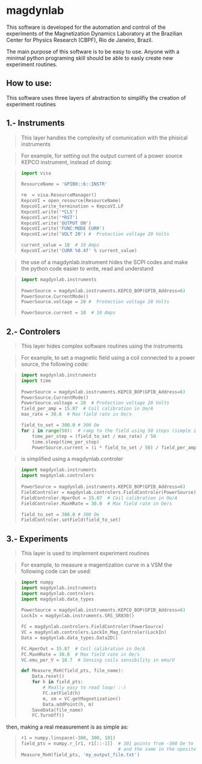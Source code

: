 # magdynlab

This software is developed for the automation and control of the experiments of the Magnetization Dynamics Laboratory at the Brazilian Center for Physics Research (CBPF), Rio de Janeiro, Brazil.

The main purpose of this software is to be easy to use.
Anyone with a minimal python programing skill should be able to easly create new experiment routines.

## How to use:

This software uses three layers of abstraction to simplifiy the creation of experiment routines

## 1.- Instruments
> This layer handles the complexity of comunication with the phisical instruments

> For example, for setting out the output current of a power source KEPCO instrument, instead of doing:

> ```python
> import visa
>  
> ResourceName = 'GPIB0::6::INSTR'
>
> rm  = visa.ResourceManager()
> KepcoVI = open_resource(ResourceName)
> KepcoVI.write_termination = KepcoVI.LF
> KepcoVI.write('*CLS')
> KepcoVI.write('*RST')
> KepcoVI.write('OUTPUT ON')
> KepcoVI.write('FUNC:MODE CURR')
> KepcoVI.write('VOLT 20') #  Protection voltage 20 Volts
> 
> current_value = 10  # 10 Amps
> KepcoVI.write('CURR %0.4f' % current_value)
> ```

> the use of a magdynlab.instrument hides the SCPI codes and make the python code easier to write, read and understand

> ```python
> import magdynlab.instruments
>  
> PowerSource = magdynlab.instruments.KEPCO_BOP(GPIB_Address=6)
> PowerSource.CurrentMode()
> PowerSource.voltage = 20 #  Protection voltage 20 Volts
> 
> PowerSource.current = 10  # 10 Amps
> ```

## 2.- Controlers
> This layer hides complex software routines using the instruments

> For example, to set a magnetic field using a coil connected to a power source, the following code:

> ```python
> import magdynlab.instruments
> import time
>  
> PowerSource = magdynlab.instruments.KEPCO_BOP(GPIB_Address=6)
> PowerSource.CurrentMode()
> PowerSource.voltage = 20  # Protection voltage 20 Volts
> field_per_amp = 15.87  # Coil calibration in Oe/A
> max_rate = 30.0  # Max field rate in Oe/s
>
> field_to_set = 300.0 # 300 Oe
> for i in range(50):  # ramp to the field using 50 steps (simple implementation)
>     time_per_step = (field_to_set / max_rate) / 50
>     time.sleep(time_per_step)
>     PowerSource.current = (i * field_to_set / 50) / field_per_amp
> ```

> is simplified using a magdynlab.controler

> ```python
> import magdynlab.instruments
> import magdynlab.controlers
>  
> PowerSource = magdynlab.instruments.KEPCO_BOP(GPIB_Address=6)
> FieldControler = magdynlab.controlers.FieldControler(PowerSource)
> FieldControler.HperOut = 15.87  # Coil calibration in Oe/A
> FieldControler.MaxHRate = 30.0  # Max field rate in Oe/s
>
> field_to_set = 300.0 # 300 Oe
> FieldControler.setField(field_to_set)
> ```

## 3.- Experiments
> This layer is used to implement experiment routines

> For example, to measure a magentization curve in a VSM the following code can be used:

> ```python
> import numpy
> import magdynlab.instruments
> import magdynlab.controlers
> import magdynlab.data_types
>  
> PowerSource = magdynlab.instruments.KEPCO_BOP(GPIB_Address=6)
> LockIn = magdynlab.instruments.SRS_SR830()
> 
> FC = magdynlab.controlers.FieldControler(PowerSource)
> VC = magdynlab.controlers.LockIn_Mag_Controler(LockIn)
> Data = magdynlab.data_types.Data2D()
> 
> FC.HperOut = 15.87  # Coil calibration in Oe/A
> FC.MaxHRate = 30.0  # Max field rate in Oe/s
> VC.emu_per_V = 18.7  # Sensing coils sensibility in emu/V
>
> def Measure_MxH(field_pts, file_name):
>     Data.reset()
>     for h in field_pts:
>         # Really easy to read loop! :-)
>         FC.setField(h)
>         m, sm = VC.getMagnetization()
>         Data.addPoint(h, m)
>     SaveData(file_name)
>     FC.TurnOff()
> ```

then, making a real measurement is as simple as:

> ```python
> r1 = numpy.linspace(-300, 300, 101)
> field_pts = numpy.r_[r1, r1[::-1]]  # 101 points from -300 Oe to 300 Oe 
>                                     # and the same in the oposite direction
> Measure_MxH(field_pts, 'my_output_file.txt')
> ```
